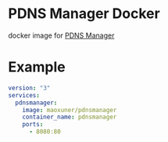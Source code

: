 # PDNS Manager Docker

docker image for [PDNS Manager](https://github.com/loewexy/pdnsmanager)

# Example

```yaml
version: "3"
services:
  pdnsmanager:
    image: maoxuner/pdnsmanager
    container_name: pdnsmanager
    ports:
      - 8080:80
```
